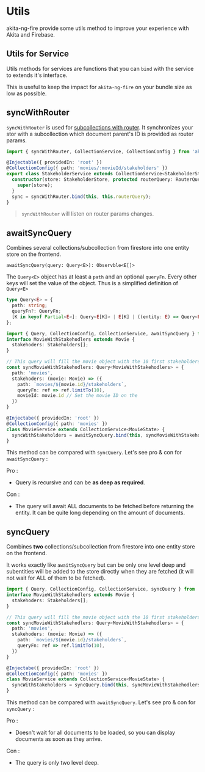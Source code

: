 # Utils
akita-ng-fire provide some utils method to improve your experience with Akita and Firebase.

## Utils for Service

Utils methods for services are functions that you can `bind` with the service to extends it's interface.

This is useful to keep the impact for `akita-ng-fire` on your bundle size as low as possible.

## syncWithRouter

`syncWithRouter` is used for [subcollections with router](./cookbook/subcollection.md).
It synchronizes your stor with a subcollection which document parent's ID is provided as router params.

```typescript
import { syncWithRouter, CollectionService, CollectionConfig } from 'akita-ng-fire';

@Injectable({ providedIn: 'root' })
@CollectionConfig({ path: 'movies/:movieId/stakeholders' })
export class StakeholderService extends CollectionService<StakeholderState> {
  constructor(store: StakeholderStore, protected routerQuery: RouterQuery) {
    super(store);
  }
  sync = syncWithRouter.bind(this, this.routerQuery);
}
```

> `syncWithRouter` will listen on router params changes.

## awaitSyncQuery

Combines several collections/subcollection from firestore into one entity store on the frontend.

```
awaitSyncQuery(query: Query<E>): Observble<E[]>
```

The `Query<E>` object has at least a `path` and an optional `queryFn`. Every other keys will set the value of the object. Thus is a simplified definition of `Query<E>`
```typescript
type Query<E> = {
  path: string;
  queryFn?: QueryFn;
  [K in keyof Partial<E>]: Query<E[K]> | E[K] | ((entity: E) => Query<E[K]>)
};
```

```typescript
import { Query, CollectionConfig, CollectionService, awaitSyncQuery } from 'akita-ng-fire';
interface MovieWithStakehodlers extends Movie {
  stakehoders: Stakeholders[];
}

// This query will fill the movie object with the 10 first stakeholders in the movieStore
const syncMovieWithStakehodlers: Query<MovieWithStakehodlers> = {
  path: 'movies',
  stakehoders: (movie: Movie) => ({
    path: `movies/${movie.id}/stakeholders`,
    queryFn: ref => ref.limitTo(10),
    movieId: movie.id // Set the movie ID on the 
  })
}

@Injectabe({ providedIn: 'root' })
@CollectionConfig({ path: 'movies' })
class MovieService extends CollectionService<MovieState> {
  syncWithStakeholders = awaitSyncQuery.bind(this, syncMovieWithStakehodlers);
}
```

This method can be compared with `syncQuery`. Let's see pro & con for `awaitSyncQuery` :

Pro : 
- Query is recursive and can be **as deep as required**.

Con : 
- The query will await ALL documents to be fetched before returning the entity. It can be quite long depending on the amount of documents.


## syncQuery

Combines **two** collections/subcollection from firestore into one entity store on the frontend.

It works exactly like `awaitSyncQuery` but can be only one level deep and subentities will be added to the store directly when they are fetched (it will not wait for ALL of them to be fetched).

```typescript
import { Query, CollectionConfig, CollectionService, syncQuery } from 'akita-ng-fire';
interface MovieWithStakehodlers extends Movie {
  stakehoders: Stakeholders[];
}

// This query will fill the movie object with the 10 first stakeholders in the movieStore
const syncMovieWithStakehodlers: Query<MovieWithStakehodlers> = {
  path: 'movies',
  stakehoders: (movie: Movie) => ({
    path: `movies/${movie.id}/stakeholders`,
    queryFn: ref => ref.limitTo(10),
  })
}

@Injectabe({ providedIn: 'root' })
@CollectionConfig({ path: 'movies' })
class MovieService extends CollectionService<MovieState> {
  syncWithStakeholders = syncQuery.bind(this, syncMovieWithStakehodlers);
}
```

This method can be compared with `awaitSyncQuery`. Let's see pro & con for `syncQuery` :

Pro : 
- Doesn't wait for all documents to be loaded, so you can display documents as soon as they arrive.

Con : 
- The query is only two level deep.